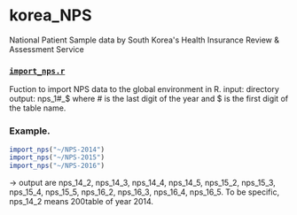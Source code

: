 # korea_NPS
National Patient Sample data by South Korea's Health Insurance Review &amp; Assessment Service

### [`import_nps.r`](https://github.com/hyung1118/korea_NPS/blob/master/import_nps.r)
Fuction to import NPS data to the global environment in R.
input: directory
output: nps_1#_$ where # is the last digit of the year and $ is the first digit of the table name.

### Example. 
``` r
import_nps("~/NPS-2014")
import_nps("~/NPS-2015")
import_nps("~/NPS-2016")
```

-> output are nps_14_2, nps_14_3, nps_14_4, nps_14_5, nps_15_2, nps_15_3, nps_15_4, nps_15_5, nps_16_2, nps_16_3, nps_16_4, nps_16_5.
To be specific, nps_14_2 means 200table of year 2014.
